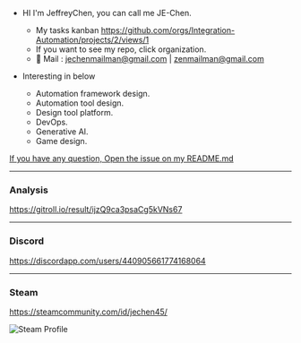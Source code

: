 * HI I'm JeffreyChen, you can call me JE-Chen.
  * My tasks kanban https://github.com/orgs/Integration-Automation/projects/2/views/1
  * If you want to see my repo, click organization.
  * 📧 Mail : jechenmailman@gmail.com | zenmailman@gmail.com 

* Interesting in below
  * Automation framework design.
  * Automation tool design.
  * Design tool platform. 
  * DevOps.
  * Generative AI.
  * Game design.
  
[If you have any question, Open the issue on my README.md](README.md)

---
### Analysis
https://gitroll.io/result/ijzQ9ca3psaCg5kVNs67

---
### Discord
https://discordapp.com/users/440905661774168064

---
### Steam
https://steamcommunity.com/id/jechen45/

![Steam Profile](https://steam-status.vercel.app/status/?steamid=76561198220185375)
